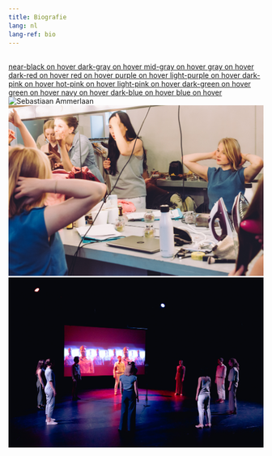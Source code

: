 ```yaml
---
title: Biografie
lang: nl
lang-ref: bio
---
```


<img src="/images/Aeson/MG_9127.jpg" alt="" class="fr w-third ml-auto br-100">

<div class="pa4 lh-copy">
  <a class="f4 fw6 db black link hover-near-black" href="#0">near-black on hover </a>
  <a class="f4 fw6 db black link hover-dark-gray" href="#0">dark-gray on hover </a>
  <a class="f4 fw6 db black link hover-mid-gray" href="#0">mid-gray on hover </a>
  <a class="f4 fw6 db black link hover-gray" href="#0">gray on hover </a>
  <a class="f4 fw6 db black link hover-dark-red" href="#0">dark-red on hover </a>
  <a class="f4 fw6 db black link hover-red" href="#0">red on hover </a>
  <a class="f4 fw6 db black link hover-purple" href="#0">purple on hover </a>
  <a class="f4 fw6 db black link hover-light-purple" href="#0">light-purple on hover </a>
  <a class="f4 fw6 db black link hover-dark-pink" href="#0">dark-pink on hover </a>
  <a class="f4 fw6 db black link hover-hot-pink" href="#0">hot-pink on hover </a>
  <a class="f4 fw6 db black link hover-light-pink" href="#0">light-pink on hover </a>
  <a class="f4 fw6 db black link hover-dark-green" href="#0">dark-green on hover </a>
  <a class="f4 fw6 db black link hover-green" href="#0">green on hover </a>
  <a class="f4 fw6 db black link hover-navy" href="#0">navy on hover </a>
  <a class="f4 fw6 db black link hover-dark-blue" href="#0">dark-blue on hover </a>
  <a class="f4 fw6 db black link hover-blue" href="#0">blue on hover </a>
</div>



<div class="mw9 center ph3-ns mt5">
  <div class="cf ph2-ns">
    <div class="fl w-100 w-third-ns pa2">
      <img src="/images/Aeson/nnknxt_g009.jpg" alt="Sebastiaan Ammerlaan" class="br3">
    </div>
    <div class="fl w-100 w-third-ns pa2">
      <img src="/images/LindeDorenbos/210625_NKKNXT_Bloom_LindeDorenbos-0009.jpg" alt="Sebastiaan Ammerlaan" class="br3">
    </div>
    <div class="fl w-100 w-third-ns pa2">
      <img src="/images/LindeDorenbos/210625_NKKNXT_Bloom_LindeDorenbos-0073.jpg" alt="Sebastiaan Ammerlaan" class="br3">
    </div>
  </div>
</div>
